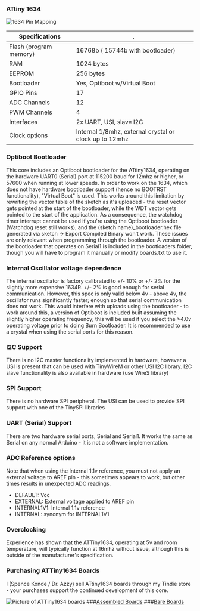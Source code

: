 
### ATtiny 1634
![1634 Pin Mapping](http://drazzy.com/e/img/PinoutT1634a.jpg "Arduino Pin Mapping for ATtiny 1634")

 Specifications |  .
------------ | -------------
Flash (program memory)   | 16768b ( 15744b with bootloader)
RAM  | 1024 bytes
EEPROM | 256 bytes
Bootloader | Yes, Optiboot w/Virtual Boot 
GPIO Pins | 17
ADC Channels | 12
PWM Channels | 4
Interfaces | 2x UART, USI, slave I2C
Clock options | Internal 1/8mhz, external crystal or clock up to 12mhz



### Optiboot Bootloader
This core includes an Optiboot bootloader for the ATtiny1634, operating on the hardware UART0 (Serial) port at 115200 baud for 12mhz or higher, or 57600 when running at lower speeds. In order to work on the 1634, which does not have hardware bootloader support (hence no BOOTRST functionality), "Virtual Boot" is used. This works around this limitation by rewriting the vector table of the sketch as it's uploaded - the reset vector gets pointed at the start of the bootloader, while the WDT vector gets pointed to the start of the application. As a consequence, the watchdog timer interrupt cannot be used if you're using the Optiboot bootloader (Watchdog reset still works), and the (sketch name)_bootloader.hex file generated via sketch -> Export Compiled Binary won't work. These issues are only relevant when programming through the bootloader. A version of the bootloader that operates on Serial1 is included in the bootloaders folder, though you will have to program it manually or modify boards.txt to use it. 

### Internal Oscillator voltage dependence
The internal oscillator is factory calibrated to +/- 10% or +/- 2% for the slightly more expensive 1634R. +/- 2% is good enough for serial communication. However, this spec is only valid below 4v - above 4v, the oscillator runs significantly faster; enough so that serial communication does not work. This would interfere with uploads using the bootloader - to work around this, a version of Optiboot is included built assuming the slightly higher operating frequency; this will be used if you select the >4.0v operating voltage prior to doing Burn Bootloader. It is recommended to use a crystal when using the serial ports for this reason. 

### I2C Support
There is no I2C master functionality implemented in hardware, however a USI is present that can be used with TinyWireM or other USI I2C library. I2C slave functionality is also available in hardware (use WireS library)

### SPI Support
There is no hardware SPI peripheral. The USI can be used to provide SPI support with one of the TinySPI libraries

### UART (Serial) Support
There are two hardware serial ports, Serial and Serial1. It works the same as Serial on any normal Arduino - it is not a software implementation. 

### ADC Reference options
Note that when using the Internal 1.1v reference, you must not apply an external voltage to AREF pin - this sometimes appears to work, but other times results in unexpected ADC readings. 

* DEFAULT: Vcc
* EXTERNAL: External voltage applied to AREF pin
* INTERNAL1V1: Internal 1.1v reference
* INTERNAL: synonym for INTERNAL1V1

### Overclocking
Experience has shown that the ATTiny1634, operating at 5v and room temperature, will typically function at 16mhz without issue, although this is outside of the manufacturer's specification. 

### Purchasing ATTiny1634 Boards
I (Spence Konde / Dr. Azzy) sell ATtiny1634 boards through my Tindie store - your purchases support the continued development of this core. 

![Picture of ATTiny1634 boards](https://d3s5r33r268y59.cloudfront.net/77443/products/thumbs/2015-06-21T05:40:17.284Z-T1634AMain3.png.855x570_q85_pad_rcrop.png)
###[Assembled Boards](https://www.tindie.com/products/DrAzzy/attiny1634-dev-board-woptiboot-assembled/)
###[Bare Boards](https://www.tindie.com/products/DrAzzy/attiny1634-breakout-wserial-header-bare-board/)

